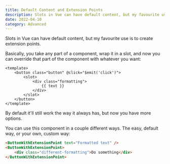 ```yaml
---
title: Default Content and Extension Points
description: Slots in Vue can have default content, but my favourite use is to create extension points
date: 2022-04-10
category: Advanced
---
```


Slots in Vue can have default content, but my favourite use is to create extension points.

Basically, you take any part of a component, wrap it in a slot, and now you can override that part of the component with whatever you want:

```vue
<template>
	<button class="button" @click="$emit('click')">
		<slot>
			<div class="formatting">
				{{ text }}
			</div>
		</slot>
	</button>
</template>
```

By default it'll still work the way it always has, but now you have more options.

You can use this component in a couple different ways. The easy, default way, or your own, custom way:

```html
<ButtonWithExtensionPoint text="Formatted text" />
<ButtonWithExtensionPoint>
	<div class="different-formatting">Do something</div>
</ButtonWithExtensionPoint>
```

